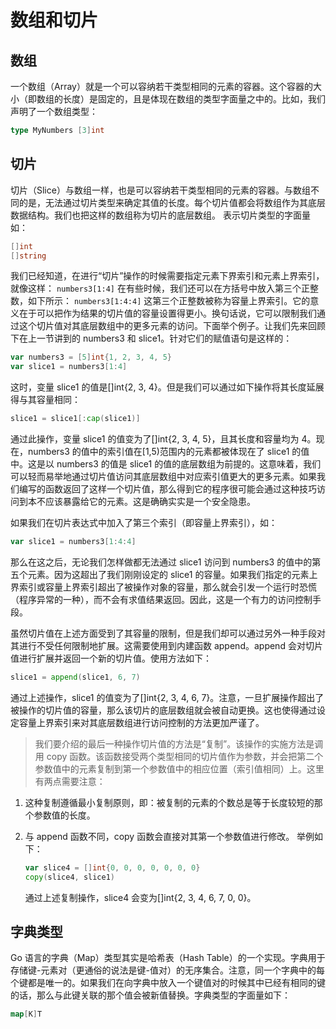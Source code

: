 # 数组和切片

## 数组

一个数组（Array）就是一个可以容纳若干类型相同的元素的容器。这个容器的大小（即数组的长度）是固定的，且是体现在数组的类型字面量之中的。比如，我们声明了一个数组类型：

```go
type MyNumbers [3]int
```

## 切片

切片（Slice）与数组一样，也是可以容纳若干类型相同的元素的容器。与数组不同的是，无法通过切片类型来确定其值的长度。每个切片值都会将数组作为其底层数据结构。我们也把这样的数组称为切片的底层数组。 表示切片类型的字面量如：

```go
[]int
[]string
```

我们已经知道，在进行“切片”操作的时候需要指定元素下界索引和元素上界索引，就像这样：
`numbers3[1:4]`
在有些时候，我们还可以在方括号中放入第三个正整数，如下所示：
`numbers3[1:4:4]`
这第三个正整数被称为容量上界索引。它的意义在于可以把作为结果的切片值的容量设置得更小。换句话说，它可以限制我们通过这个切片值对其底层数组中的更多元素的访问。下面举个例子。让我们先来回顾下在上一节讲到的 numbers3 和 slice1。针对它们的赋值语句是这样的：

```go
var numbers3 = [5]int{1, 2, 3, 4, 5}
var slice1 = numbers3[1:4]
```

这时，变量 slice1 的值是[]int{2, 3, 4}。但是我们可以通过如下操作将其长度延展得与其容量相同：

```go
slice1 = slice1[:cap(slice1)]
```

通过此操作，变量 slice1 的值变为了[]int{2, 3, 4, 5}，且其长度和容量均为 4。现在，numbers3 的值中的索引值在[1,5)范围内的元素都被体现在了 slice1 的值中。这是以 numbers3 的值是 slice1 的值的底层数组为前提的。这意味着，我们可以轻而易举地通过切片值访问其底层数组中对应索引值更大的更多元素。如果我们编写的函数返回了这样一个切片值，那么得到它的程序很可能会通过这种技巧访问到本不应该暴露给它的元素。这是确确实实是一个安全隐患。

如果我们在切片表达式中加入了第三个索引（即容量上界索引），如：

```go
var slice1 = numbers3[1:4:4]
```

那么在这之后，无论我们怎样做都无法通过 slice1 访问到 numbers3 的值中的第五个元素。因为这超出了我们刚刚设定的 slice1 的容量。如果我们指定的元素上界索引或容量上界索引超出了被操作对象的容量，那么就会引发一个运行时恐慌（程序异常的一种），而不会有求值结果返回。因此，这是一个有力的访问控制手段。

虽然切片值在上述方面受到了其容量的限制，但是我们却可以通过另外一种手段对其进行不受任何限制地扩展。这需要使用到内建函数 append。append 会对切片值进行扩展并返回一个新的切片值。使用方法如下：

```go
slice1 = append(slice1, 6, 7)
```

通过上述操作，slice1 的值变为了[]int{2, 3, 4, 6, 7}。注意，一旦扩展操作超出了被操作的切片值的容量，那么该切片的底层数组就会被自动更换。这也使得通过设定容量上界索引来对其底层数组进行访问控制的方法更加严谨了。

> 我们要介绍的最后一种操作切片值的方法是“复制”。该操作的实施方法是调用 copy 函数。该函数接受两个类型相同的切片值作为参数，并会把第二个参数值中的元素复制到第一个参数值中的相应位置（索引值相同）上。这里有两点需要注意：

1. 这种复制遵循最小复制原则，即：被复制的元素的个数总是等于长度较短的那个参数值的长度。
2. 与 append 函数不同，copy 函数会直接对其第一个参数值进行修改。
   举例如下：

   ```go
   var slice4 = []int{0, 0, 0, 0, 0, 0, 0}
   copy(slice4, slice1)
   ```

   通过上述复制操作，slice4 会变为[]int{2, 3, 4, 6, 7, 0, 0}。

## 字典类型

Go 语言的字典（Map）类型其实是哈希表（Hash Table）的一个实现。字典用于存储键-元素对（更通俗的说法是键-值对）的无序集合。注意，同一个字典中的每个键都是唯一的。如果我们在向字典中放入一个键值对的时候其中已经有相同的键的话，那么与此键关联的那个值会被新值替换。字典类型的字面量如下：

```go
map[K]T
```
